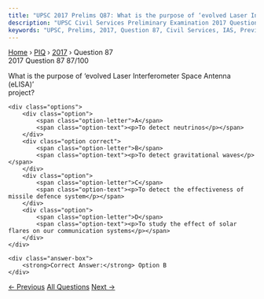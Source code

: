 ```yaml
---
title: "UPSC 2017 Prelims Q87: What is the purpose of ‘evolved Laser Interferometer Space A..."
description: "UPSC Civil Services Preliminary Examination 2017 Question 87 with options and answer"
keywords: "UPSC, Prelims, 2017, Question 87, Civil Services, IAS, Previous Year Questions"
---
```


<nav class="breadcrumb">
    <a href="../../">Home</a>
    <span>›</span>
    <a href="../">PIQ</a>
    <span>›</span>
    <a href="./">2017</a>
    <span>›</span>
    <span>Question 87</span>
</nav>

<div class="question-header">
    <div class="question-meta">
        <span class="year-badge">2017</span>
        <span class="question-number">Question 87</span>
        <span class="progress">87/100</span>
    </div>
    <div class="progress-bar">
        <div class="progress-fill" style="width: 87.0%"></div>
    </div>
</div>

<div class="question-content">
    <div class="question-text">
        <p>What is the purpose of ‘evolved Laser Interferometer Space Antenna (eLISA)’<br />
project?</p>
    </div>
    
    <div class="options">
        <div class="option">
            <span class="option-letter">A</span>
            <span class="option-text"><p>To detect neutrinos</p></span>
        </div>
        <div class="option correct">
            <span class="option-letter">B</span>
            <span class="option-text"><p>To detect gravitational waves</p></span>
        </div>
        <div class="option">
            <span class="option-letter">C</span>
            <span class="option-text"><p>To detect the effectiveness of missile defence system</p></span>
        </div>
        <div class="option">
            <span class="option-letter">D</span>
            <span class="option-text"><p>To study the effect of solar flares on our communication systems</p></span>
        </div>
    </div>

    <div class="answer-box">
        <strong>Correct Answer:</strong> Option B
    </div>
</div>

<div class="question-nav">
    <a href="../q086-right-to-vote-and-to-be-elected-in-india-is-a/" class="nav-btn prev">← Previous</a>
    <a href="../" class="nav-btn center">All Questions</a>
    <a href="../q088-what-is-the-purpose-of-vidyanjali-yojana-1-to-enab/" class="nav-btn next">Next →</a>
</div>
